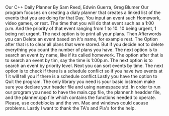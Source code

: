 Our C++ Daily Planner 
By Sam Reed, Edwin Guerra, Greg Blumer
Our program focuses on creating a dialy planner that creates a linked list of the events that you are doing for that Day. You input an event such Homework, video games, or rest. The time that you will do that event such as a 1:00 p.m. And the priority of that event ranging from 1 to 10. 10 being urgent, 1 being not urgent. The next option is to print all your plans. Then Afterwords you can Delete an event based on it's name, for example rest. The Option after that is to clear all plans that were stored. But if you decide not to delete everything you count the number of plans you have. The next option is to search an event by name, like if its called homework. The option after that is to search an event by tim, say the time is 1:00p.m. The next option is to search an event by priority level. Next you can sort events by time. The next option is to check if there is a schedule conflict so if you have two events at 1 it will tell you if there is a schedule conflict.Lastly you have the option to Quit the program.
The only library you need is your basic iostream make sure you declare your header file and using namespace std. In order to run our program you need to have the main.cpp file, the planner.h headder file, and the planner.cpp file which contains the functions needed to operate. Please, use codeblocks and the vm. Mac and windows could caouse problems.
Lastly I want to thank the TA's and Pla's for the help.

